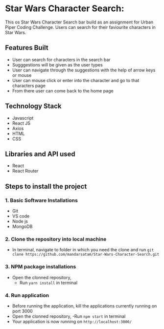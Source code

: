 # Star Wars Character Search:
This os Star Wars Character Search bar build as an assignment for Urban Piper Coding Challenge. Users can search for their faviourite characters in Star Wars.

## Features Built
- User can search for characters in the search bar
- Sugggestions will be given as the user types
- User can navigate through the suggestions with the help of arrow keys or mouse
- User can mouse click or enter into the character and go to that characters page
- From there user can come back to the home page

## Technology Stack
- Javascript
- React JS
- Axios
- HTML
- CSS

## Libraries and API used
- React
- React Router


## Steps to install the project
### 1. Basic Software Installations
- Git
- VS code
- Node js
- MongoDB

### 2. Clone the repository into local machine
- In terminal, navigate to folder in which you need the clone and run `git clone https://github.com/mandarsatam/Star-Wars-Character-Search.git`

### 3. NPM package installations
- Open the clonned repository,
    - Run `yarn install` in terminal
 
### 4. Run application
- Before running the application, kill the applications currently running on port 3000
- Open the clonned repository,
    -Run `npm start` in terminal
- Your application is now running on `http://localhost:3000/`





